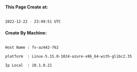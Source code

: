 
   
#### This Page Create at:

```bash

2022-12-22 - 23:49:51 UTC

```

#### Create By Machine:

```bash

Host Name : fv-az442-762

platform  : Linux-5.15.0-1024-azure-x86_64-with-glibc2.35

Ip Local  : 10.1.0.21

```

